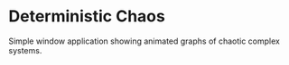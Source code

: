 # Deterministic Chaos
Simple window application showing animated graphs of chaotic complex systems.
